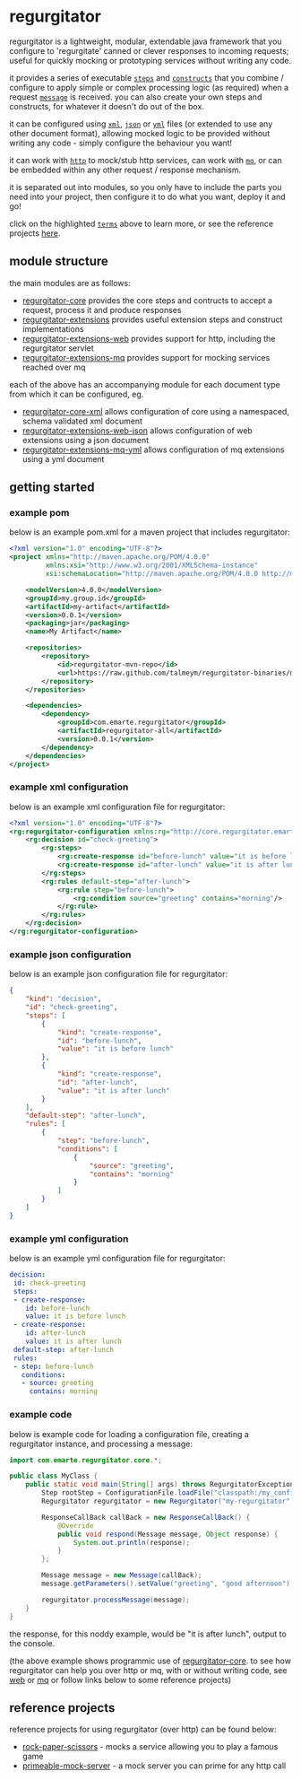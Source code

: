 # regurgitator

regurgitator is a lightweight, modular, extendable java framework that you configure to 'regurgitate' canned or clever responses to incoming requests; useful for quickly mocking or prototyping services without writing any code.

it provides a series of executable [``steps``](https://github.com/talmeym/regurgitator-core#steps) and [``constructs``](https://github.com/talmeym/regurgitator-core#constructs) that you combine / configure to apply simple or complex processing logic (as required) when a request [``message``](https://github.com/talmeym/regurgitator-core#messages) is received. you can also create your own steps and constructs, for whatever it doesn't do out of the box. 

it can be configured using [``xml``](http://github.com/talmeym/regurgitator-core-xml#xml-configuration-of-regurgitator), [``json``](http://github.com/talmeym/regurgitator-core-json#json-configuration-of-regurgitator) or [``yml``](http://github.com/talmeym/regurgitator-core-yml#yml-configuration-of-regurgitator)  files (or extended to use any other document format), allowing mocked logic to be provided without writing any code - simply configure the behaviour you want!

it can work with [``http``](https://github.com/talmeym/regurgitator-extensions-web#regurgitator-over-http) to mock/stub http services, can work with [``mq``](https://github.com/talmeym/regurgitator-extensions-mq#regurgitator-over-mq), or can be embedded within any other request / response mechanism.

it is separated out into modules, so you only have to include the parts you need into your project, then configure it to do what you want, deploy it and go!

click on the highlighted [``terms``](https://github.com/talmeym/regurgitator-all#regurgitator) above to learn more, or see the reference projects [here](https://github.com/talmeym/regurgitator-all#reference-projects).

## module structure

the main modules are as follows:

- [regurgitator-core](https://github.com/talmeym/regurgitator-core#regurgitator-core) provides the core steps and contructs to accept a request, process it and produce responses
- [regurgitator-extensions](https://github.com/talmeym/regurgitator-extensions#regurgitator-extensions) provides useful extension steps and construct implementations
- [regurgitator-extensions-web](https://github.com/talmeym/regurgitator-extensions-web#regurgitator-extensions-web) provides support for http, including the regurgitator servlet
- [regurgitator-extensions-mq](https://github.com/talmeym/regurgitator-extensions-mq#regurgitator-extensions-mq) provides support for mocking services reached over mq

each of the above has an accompanying module for each document type from which it can be configured, eg.

- [regurgitator-core-xml](https://github.com/talmeym/regurgitator-core-xml) allows configuration of core using a namespaced, schema validated xml document
- [regurgitator-extensions-web-json](https://github.com/talmeym/regurgitator-core-web-json) allows configuration of web extensions using a json document
- [regurgitator-extensions-mq-yml](https://github.com/talmeym/regurgitator-extensions-mq-yml) allows configuration of mq extensions using a yml document

## getting started

### example pom

below is an example pom.xml for a maven project that includes regurgitator:

```xml
<?xml version="1.0" encoding="UTF-8"?>
<project xmlns="http://maven.apache.org/POM/4.0.0"
         xmlns:xsi="http://www.w3.org/2001/XMLSchema-instance"
         xsi:schemaLocation="http://maven.apache.org/POM/4.0.0 http://maven.apache.org/xsd/maven-4.0.0.xsd">

    <modelVersion>4.0.0</modelVersion>
    <groupId>my.group.id</groupId>
    <artifactId>my-artifact</artifactId>
    <version>0.0.1</version>
    <packaging>jar</packaging>
    <name>My Artifact</name>

    <repositories>
        <repository>
            <id>regurgitator-mvn-repo</id>
            <url>https://raw.github.com/talmeym/regurgitator-binaries/mvn-repo/</url>
        </repository>
    </repositories>

    <dependencies>
        <dependency>
            <groupId>com.emarte.regurgitator</groupId>
            <artifactId>regurgitator-all</artifactId>
            <version>0.0.1</version>
        </dependency>
    </dependencies>
</project>
```

### example xml configuration

below is an example xml configuration file for regurgitator:

```xml
<?xml version="1.0" encoding="UTF-8"?>
<rg:regurgitator-configuration xmlns:rg="http://core.regurgitator.emarte.com" xmlns:xsi="http://www.w3.org/2001/XMLSchema-instance" xsi:schemaLocation="http://core.regurgitator.emarte.com regurgitatorCore.xsd">
	<rg:decision id="check-greeting">
		<rg:steps>
			<rg:create-response id="before-lunch" value="it is before lunch"/>
			<rg:create-response id="after-lunch" value="it is after lunch"/>
		</rg:steps>
		<rg:rules default-step="after-lunch">
			<rg:rule step="before-lunch">
				<rg:condition source="greeting" contains="morning"/>
			</rg:rule>
		</rg:rules>
	</rg:decision>
</rg:regurgitator-configuration>
```

### example json configuration

below is an example json configuration file for regurgitator:

```json
{
    "kind": "decision",
    "id": "check-greeting",
    "steps": [
        {
            "kind": "create-response",
            "id": "before-lunch",
            "value": "it is before lunch"
        },
        {
            "kind": "create-response",
            "id": "after-lunch",
            "value": "it is after lunch"
        }
    ],
    "default-step": "after-lunch",
    "rules": [
        {
            "step": "before-lunch",
            "conditions": [
                {
                    "source": "greeting",
                    "contains": "morning"
                }
            ]
        }
    ]
}
```

### example yml configuration

below is an example yml configuration file for regurgitator:

```yml
decision:
 id: check-greeting
 steps:
 - create-response:
    id: before-lunch
    value: it is before lunch
 - create-response:
    id: after-lunch
    value: it is after lunch
 default-step: after-lunch
 rules:
 - step: before-lunch
   conditions:
   - source: greeting
     contains: morning
```

### example code

below is example code for loading a configuration file, creating a regurgitator instance, and processing a message:

```java
import com.emarte.regurgitator.core.*;

public class MyClass {
	public static void main(String[] args) throws RegurgitatorException {
		Step rootStep = ConfigurationFile.loadFile("classpath:/my_configuration.xml");
		Regurgitator regurgitator = new Regurgitator("my-regurgitator", rootStep);

		ResponseCallBack callBack = new ResponseCallBack() {
			@Override
			public void respond(Message message, Object response) {
				System.out.println(response);
			}
		};

		Message message = new Message(callBack);
		message.getParameters().setValue("greeting", "good afternoon");

		regurgitator.processMessage(message);
	}
}
```

the response, for this noddy example, would be "it is after lunch", output to the console.

(the above example shows programmic use of [regurgitator-core](https://github.com/talmeym/regurgitator-core#regurgitator-core). to see how regurgitator can help you over http or mq, with or without writing code, see [web](https://github.com/talmeym/regurgitator-extensions-web#regurgitator-extensions-web) or [mq](https://github.com/talmeym/regurgitator-extensions-mq#regurgitator-extensions-mq) or follow links below to some reference projects)

## reference projects

reference projects for using regurgitator (over http) can be found below: 
- [rock-paper-scissors](http://github.com/talmeym/rock-paper-scissors) - mocks a service allowing you to play a famous game
- [primeable-mock-server](https://github.com/talmeym/primeable-mock-server) - a mock server you can prime for any http call

